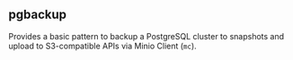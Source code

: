 pgbackup
-----

Provides a basic pattern to backup a PostgreSQL cluster to snapshots and upload to S3-compatible APIs via Minio Client (`mc`).
